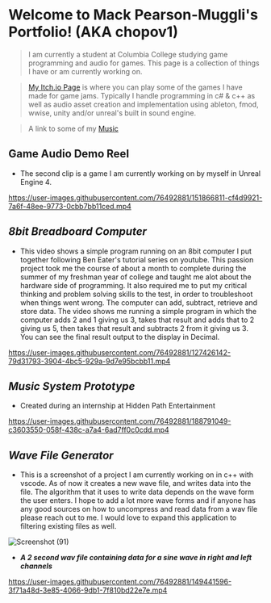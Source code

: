 
# **Welcome to Mack Pearson-Muggli's Portfolio! (AKA chopov1)**
>I am currently a student at Columbia College studying game programming and audio for games. This page is a collection of things I have or am currently working on.


>[My Itch.io Page](https://itch.io/profile/chopov1) is where you can play some of the games I have made for game jams. Typically I handle programming in c# & c++ as well as audio asset creation and implementation using ableton, fmod, wwise, unity and/or unreal's built in sound engine. 

>A link to some of my [Music](https://unitedmasters.com/m/61e7223186f5484a4f4903b2)

## Game Audio Demo Reel
* The second clip is a game I am currently working on by myself in Unreal Engine 4.




https://user-images.githubusercontent.com/76492881/151866811-cf4d9921-7a6f-48ee-9773-0cbb7bb11ced.mp4








## *__8bit Breadboard Computer__* 
- This video shows a simple program running on an 8bit computer I put together following Ben Eater's tutorial series on youtube. This passion project took me the course of about a month to complete during the summer of my freshman year of college and taught me alot about the hardware side of programming. It also required me to put my critical thinking and problem solving skills to the test, in order to troubleshoot when things went wrong. The computer can add, subtract, retrieve and store data. The video shows me running a simple program in which the computer adds 2 and 1 giving us 3, takes that result and adds that to 2 giving us 5, then takes that result and subtracts 2 from it giving us 3. You can see the final result output to the display in Decimal. 


https://user-images.githubusercontent.com/76492881/127426142-79d31793-3904-4bc5-929a-9d7e95bcbb11.mp4

## *__Music System Prototype__*
* Created during an internship at Hidden Path Entertainment



https://user-images.githubusercontent.com/76492881/188791049-c3603550-058f-438c-a7a4-6ad7ff0c0cdd.mp4



## *__Wave File Generator__*  
- This is a screenshot of a project I am currently working on in c++ with vscode. As of now it creates a new wave file, and writes data into the file. The algorithm that it uses to write data depends on the wave form the user enters. I hope to add a lot more wave forms and if anyone has any good sources on how to uncompress and read data from a wav file please reach out to me. I would love to expand this application to filtering existing files as well. 

![Screenshot (91)](https://user-images.githubusercontent.com/76492881/149441017-a7b593c0-7e25-4aad-a07d-6408bb8805ce.png)

* *__A 2 second wav file containing data for a sine wave in right and left channels__* 

https://user-images.githubusercontent.com/76492881/149441596-3f71a48d-3e85-4066-9db1-7f810bd22e7e.mp4



<!--
**chopov1/chopov1** is a ✨ _special_ ✨ repository because its `README.md` (this file) appears on your GitHub profile.

Here are some ideas to get you started:

- 🔭 I’m currently working on ...
- 🌱 I’m currently learning ...
- 👯 I’m looking to collaborate on ...
- 🤔 I’m looking for help with ...
- 💬 Ask me about ...
- 📫 How to reach me: ...
- 😄 Pronouns: ...
- ⚡ Fun fact: ...
-->
